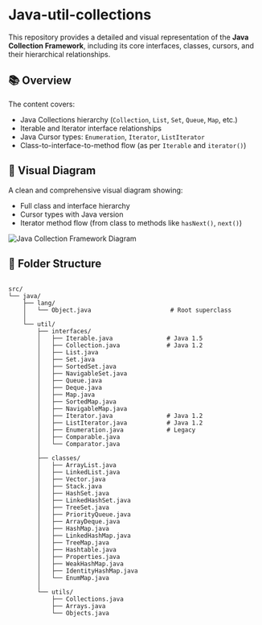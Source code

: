 # Java-util-collections

This repository provides a detailed and visual representation of the **Java Collection Framework**, including its core interfaces, classes, cursors, and their hierarchical relationships.

## 📚 Overview

The content covers:
- Java Collections hierarchy (`Collection`, `List`, `Set`, `Queue`, `Map`, etc.)
- Iterable and Iterator interface relationships
- Java Cursor types: `Enumeration`, `Iterator`, `ListIterator`
- Class-to-interface-to-method flow (as per `Iterable` and `iterator()`)

## 🧭 Visual Diagram

A clean and comprehensive visual diagram showing:

- Full class and interface hierarchy
- Cursor types with Java version
- Iterator method flow (from class to methods like `hasNext()`, `next()`)

![Java Collection Framework Diagram](A_diagram_depicts_the_class_and_interface_hierarch.png)

## 📁 Folder Structure


```

src/
└── java/
    ├── lang/
    │   └── Object.java                      # Root superclass
    │
    └── util/
        ├── interfaces/
        │   ├── Iterable.java               # Java 1.5
        │   ├── Collection.java             # Java 1.2
        │   ├── List.java
        │   ├── Set.java
        │   ├── SortedSet.java
        │   ├── NavigableSet.java
        │   ├── Queue.java
        │   ├── Deque.java
        │   ├── Map.java
        │   ├── SortedMap.java
        │   ├── NavigableMap.java
        │   ├── Iterator.java               # Java 1.2
        │   ├── ListIterator.java           # Java 1.2
        │   ├── Enumeration.java            # Legacy
        │   ├── Comparable.java
        │   └── Comparator.java
        │
        ├── classes/
        │   ├── ArrayList.java
        │   ├── LinkedList.java
        │   ├── Vector.java
        │   ├── Stack.java
        │   ├── HashSet.java
        │   ├── LinkedHashSet.java
        │   ├── TreeSet.java
        │   ├── PriorityQueue.java
        │   ├── ArrayDeque.java
        │   ├── HashMap.java
        │   ├── LinkedHashMap.java
        │   ├── TreeMap.java
        │   ├── Hashtable.java
        │   ├── Properties.java
        │   ├── WeakHashMap.java
        │   ├── IdentityHashMap.java
        │   └── EnumMap.java
        │
        └── utils/
            ├── Collections.java
            ├── Arrays.java
            └── Objects.java


```
